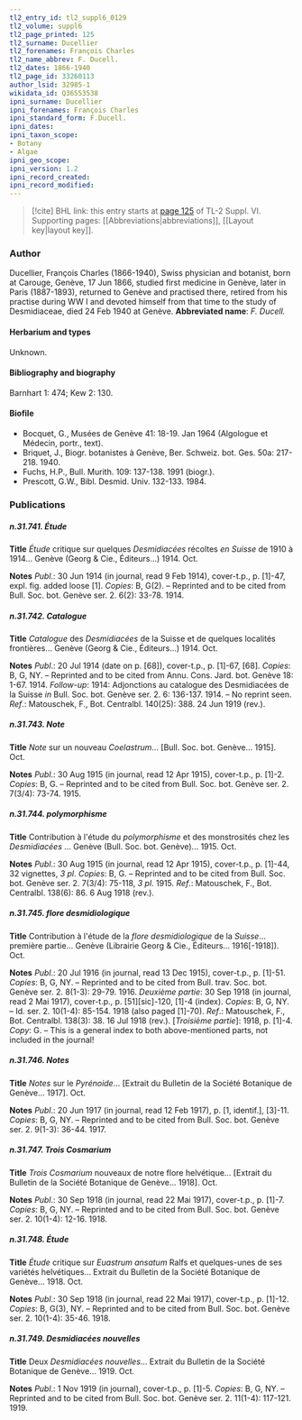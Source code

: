 ```yaml
---
tl2_entry_id: tl2_suppl6_0129
tl2_volume: suppl6
tl2_page_printed: 125
tl2_surname: Ducellier
tl2_forenames: François Charles
tl2_name_abbrev: F. Ducell.
tl2_dates: 1866-1940
tl2_page_id: 33260113
author_lsid: 32985-1
wikidata_id: Q36553538
ipni_surname: Ducellier
ipni_forenames: François Charles
ipni_standard_form: F.Ducell.
ipni_dates: 
ipni_taxon_scope: 
- Botany
- Algae
ipni_geo_scope: 
ipni_version: 1.2
ipni_record_created: 
ipni_record_modified:
---
```



> [!cite] BHL link: this entry starts at [page 125](https://www.biodiversitylibrary.org/page/33260113) of TL-2 Suppl. VI.
> Supporting pages: [[Abbreviations|abbreviations]], [[Layout key|layout key]].

### Author

Ducellier, François Charles (1866-1940), Swiss physician and botanist, born at Carouge, Genève, 17 Jun 1866, studied first medicine in Genève, later in Paris (1887-1893), returned to Genève and practised there, retired from his practise during WW I and devoted himself from that time to the study of Desmidiaceae, died 24 Feb 1940 at Genève. 
**Abbreviated name**: *F. Ducell.*

#### Herbarium and types

Unknown.

#### Bibliography and biography

Barnhart 1: 474; Kew 2: 130.

#### Biofile

- Bocquet, G., Musées de Genève 41: 18-19. Jan 1964 (Algologue et Médecin, portr., text).
- Briquet, J., Biogr. botanistes à Genève, Ber. Schweiz. bot. Ges. 50a: 217-218. 1940.
- Fuchs, H.P., Bull. Murith. 109: 137-138. 1991 (biogr.).
- Prescott, G.W., Bibl. Desmid. Univ. 132-133. 1984.

### Publications

##### n.31.741. Étude

**Title**
*Étude* critique sur quelques *Desmidiacées* récoltes *en Suisse* de 1910 à 1914... Genève (Georg & Cie., Éditeurs...) 1914. Oct.

**Notes**
*Publ*.: 30 Jun 1914 (in journal, read 9 Feb 1914), cover-t.p., p. \[1\]-47, expl. fig. added loose \[1\]. *Copies*: B, G(2). – Reprinted and to be cited from Bull. Soc. bot. Genève ser. 2. 6(2): 33-78. 1914.

##### n.31.742. Catalogue

**Title**
*Catalogue* des *Desmidiacées* de la Suisse et de quelques localités frontières... Genève (Georg & Cie., Éditeurs...) 1914. Oct.

**Notes**
*Publ*.: 20 Jul 1914 (date on p. \[68\]), cover-t.p., p. \[1\]-67, \[68\]. *Copies*: B, G, NY. – Reprinted and to be cited from Annu. Cons. Jard. bot. Genève 18: 1-67. 1914.
*Follow-up*: 1914: Adjonctions au catalogue des Desmidiacées de la Suisse *in* Bull. Soc. bot. Genève ser. 2. 6: 136-137. 1914. – No reprint seen.
*Ref*.: Matouschek, F., Bot. Centralbl. 140(25): 388. 24 Jun 1919 (rev.).

##### n.31.743. Note

**Title**
*Note* sur un nouveau *Coelastrum*... \[Bull. Soc. bot. Genève... 1915\]. Oct.

**Notes**
*Publ*.: 30 Aug 1915 (in journal, read 12 Apr 1915), cover-t.p., p. \[1\]-2. *Copies*: B, G. – Reprinted and to be cited from Bull. Soc. bot. Genève ser. 2. 7(3/4): 73-74. 1915.

##### n.31.744. polymorphisme

**Title**
Contribution à l'étude du *polymorphisme* et des monstrosités chez les *Desmidiacées* ... Genève (Bull. Soc. bot. Genève)... 1915. Oct.

**Notes**
*Publ*.: 30 Aug 1915 (in journal, read 12 Apr 1915), cover-t.p., p. \[1\]-44, 32 vignettes, *3 pl*.
*Copies*: B, G. – Reprinted and to be cited from Bull. Soc. bot. Genève ser. 2. 7(3/4): 75-118, *3 pl*. 1915.
*Ref*.: Matouschek, F., Bot. Centralbl. 138(6): 86. 6 Aug 1918 (rev.).

##### n.31.745. flore desmidiologique

**Title**
Contribution à l'étude de la *flore desmidiologique* de la *Suisse*... première partie... Genève (Librairie Georg & Cie., Éditeurs... 1916\[-1918\]). Oct.

**Notes**
*Publ*.: 20 Jul 1916 (in journal, read 13 Dec 1915), cover-t.p., p. \[1\]-51. *Copies*: B, G, NY. – Reprinted and to be cited from Bull. trav. Soc. bot. Genève ser. 2. 8(1-3): 29-79. 1916.
*Deuxième partie*: 30 Sep 1918 (in journal, read 2 Mai 1917), cover-t.p., p. \[51\]\[sic\]-120, \[1\]-4 (index). *Copies*: B, G, NY. – Id. ser. 2. 10(1-4): 85-154. 1918 (also paged \[1\]-70).
*Ref*.: Matouschek, F., Bot. Centralbl. 138(3): 38. 16 Jul 1918 (rev.). \[*Troisième partie*\]: 1918, p. \[1\]-4. *Copy*: G. – This is a general index to both above-mentioned parts, not included in the journal!

##### n.31.746. Notes

**Title**
*Notes* sur le *Pyrénoide*... \[Extrait du Bulletin de la Société Botanique de Genève... 1917\]. Oct.

**Notes**
*Publ*.: 20 Jun 1917 (in journal, read 12 Feb 1917), p. \[1, identif.\], \[3\]-11. *Copies*: B, G, NY. – Reprinted and to be cited from Bull. Soc. bot. Genève ser. 2. 9(1-3): 36-44. 1917.

##### n.31.747. Trois Cosmarium

**Title**
*Trois Cosmarium* nouveaux de notre flore helvétique... \[Extrait du Bulletin de la Société Botanique de Genève... 1918\]. Oct.

**Notes**
*Publ*.: 30 Sep 1918 (in journal, read 22 Mai 1917), cover-t.p., p. \[1\]-7. *Copies*: B, G, NY. – Reprinted and to be cited from Bull. Soc. bot. Genève ser. 2. 10(1-4): 12-16. 1918.

##### n.31.748. Étude

**Title**
*Étude* critique sur *Euastrum ansatum* Ralfs et quelques-unes de ses variétés helvétiques... Extrait du Bulletin de la Société Botanique de Genève... 1918. Oct.

**Notes**
*Publ*.: 30 Sep 1918 (in journal, read 22 Mai 1917), cover-t.p., p. \[1\]-12. *Copies*: B, G(3), NY. – Reprinted and to be cited from Bull. Soc. bot. Genève ser. 2. 10(1-4): 35-46. 1918.

##### n.31.749. Desmidiacées nouvelles

**Title**
Deux *Desmidiacées nouvelles*... Extrait du Bulletin de la Société Botanique de Genève... 1919. Oct.

**Notes**
*Publ*.: 1 Nov 1919 (in journal), cover-t.p., p. \[1\]-5. *Copies*: B, G, NY. – Reprinted and to be cited from Bull. Soc. bot. Genève ser. 2. 11(1-4): 117-121. 1919.

